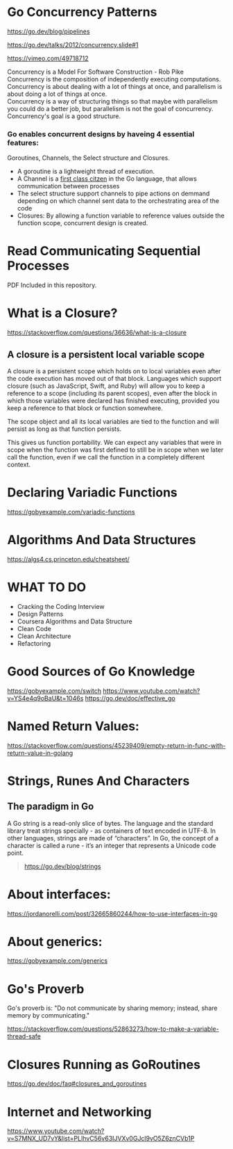 # Go Concurrency Patterns

https://go.dev/blog/pipelines

https://go.dev/talks/2012/concurrency.slide#1

https://vimeo.com/49718712

Concurrency is a Model For Software Construction - Rob Pike  
Concurrency is the composition of independently executing computations.  
Concurrency is about dealing with a lot of things at once, and parallelism is about doing a lot of things at once.  
Concurrency is a way of structuring things so that maybe with parallelism you could do a better job, but parallelism is not the goal of concurrency.  
Concurrency's goal is a good structure.  
### Go enables concurrent designs by haveing 4 essential features:  
Goroutines, Channels, the Select structure and Closures.  
- A goroutine is a lightweight thread of execution.
- A Channel is a [first class citzen](https://www.google.com/search?client=firefox-b-d&q=language+first+class+citzen) in the Go language, that allows communication between processes
- The select structure support channels to pipe actions on demmand depending on which channel sent data to the orchestrating area of the code
- Closures: By allowing a function variable to reference values outside the function scope, concurrent design is created.
	
# Read Communicating Sequential Processes
PDF Included in this repository.


# What is a Closure?
https://stackoverflow.com/questions/36636/what-is-a-closure

## A closure is a persistent local variable scope

A closure is a persistent scope which holds on to local variables even after the code execution has moved out of that block. Languages which support closure (such as JavaScript, Swift, and Ruby) will allow you to keep a reference to a scope (including its parent scopes), even after the block in which those variables were declared has finished executing, provided you keep a reference to that block or function somewhere.  

The scope object and all its local variables are tied to the function and will persist as long as that function persists.  

This gives us function portability. We can expect any variables that were in scope when the function was first defined to still be in scope when we later call the function, even if we call the function in a completely different context.  
# Declaring Variadic Functions
https://gobyexample.com/variadic-functions

# Algorithms And Data Structures
https://algs4.cs.princeton.edu/cheatsheet/

# WHAT TO DO
- Cracking the Coding Interview
- Design Patterns
- Coursera Algorithms and Data Structure
- Clean Code
- Clean Architecture
- Refactoring

# Good Sources of Go Knowledge
https://gobyexample.com/switch
https://www.youtube.com/watch?v=YS4e4q9oBaU&t=1046s
https://go.dev/doc/effective_go


# Named Return Values:
https://stackoverflow.com/questions/45239409/empty-return-in-func-with-return-value-in-golang

# Strings, Runes And Characters
## The paradigm in Go
A Go string is a read-only slice of bytes. The language and the standard library treat strings specially - as containers of text encoded in UTF-8. In other languages, strings are made of “characters”. In Go, the concept of a character is called a rune - it’s an integer that represents a Unicode code point.  
> https://go.dev/blog/strings

# About interfaces:
https://jordanorelli.com/post/32665860244/how-to-use-interfaces-in-go

# About generics:
https://gobyexample.com/generics

# Go's Proverb
 Go's proverb is: "Do not communicate by sharing memory; instead, share memory by communicating."

 https://stackoverflow.com/questions/52863273/how-to-make-a-variable-thread-safe

# Closures Running as GoRoutines
https://go.dev/doc/faq#closures_and_goroutines

# Internet and Networking
https://www.youtube.com/watch?v=S7MNX_UD7vY&list=PLIhvC56v63IJVXv0GJcl9vO5Z6znCVb1P

